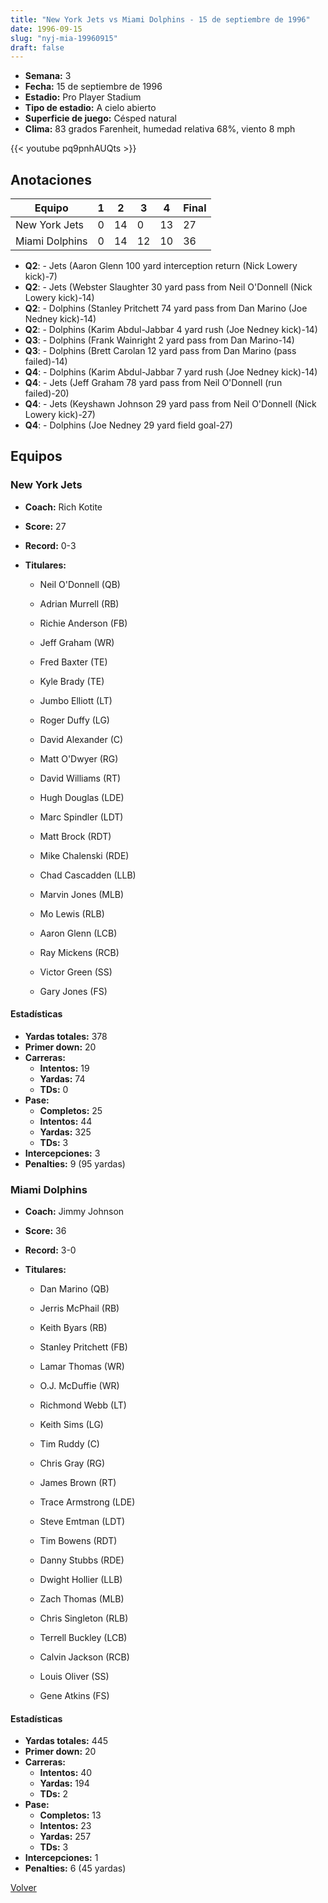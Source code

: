 ```yaml
---
title: "New York Jets vs Miami Dolphins - 15 de septiembre de 1996"
date: 1996-09-15
slug: "nyj-mia-19960915"
draft: false
---
```


- **Semana:** 3
- **Fecha:** 15 de septiembre de 1996
- **Estadio:** Pro Player Stadium
- **Tipo de estadio:** A cielo abierto
- **Superficie de juego:** Césped natural
- **Clima:** 83 grados Farenheit, humedad relativa 68%, viento 8 mph


{{< youtube pq9pnhAUQts >}}


## Anotaciones
| Equipo | 1 | 2 | 3 | 4 | Final |
|--------|---|---|---|---|-------|
| New York Jets  | 0 | 14 | 0 | 13  | 27 |
| Miami Dolphins  | 0 | 14 | 12 | 10  | 36 |
- **Q2**:  - Jets (Aaron Glenn 100 yard interception return (Nick Lowery kick)-7)
- **Q2**:  - Jets (Webster Slaughter 30 yard pass from Neil O'Donnell (Nick Lowery kick)-14)
- **Q2**:  - Dolphins (Stanley Pritchett 74 yard pass from Dan Marino (Joe Nedney kick)-14)
- **Q2**:  - Dolphins (Karim Abdul-Jabbar 4 yard rush (Joe Nedney kick)-14)
- **Q3**:  - Dolphins (Frank Wainright 2 yard pass from Dan Marino-14)
- **Q3**:  - Dolphins (Brett Carolan 12 yard pass from Dan Marino (pass failed)-14)
- **Q4**:  - Dolphins (Karim Abdul-Jabbar 7 yard rush (Joe Nedney kick)-14)
- **Q4**:  - Jets (Jeff Graham 78 yard pass from Neil O'Donnell (run failed)-20)
- **Q4**:  - Jets (Keyshawn Johnson 29 yard pass from Neil O'Donnell (Nick Lowery kick)-27)
- **Q4**:  - Dolphins (Joe Nedney 29 yard field goal-27)


## Equipos


### New York Jets
* **Coach:** Rich Kotite
* **Score:** 27
* **Record:** 0-3
* **Titulares:** 

  * Neil O'Donnell (QB) 

  * Adrian Murrell (RB) 

  * Richie Anderson (FB) 

  * Jeff Graham (WR) 

  * Fred Baxter (TE) 

  * Kyle Brady (TE) 

  * Jumbo Elliott (LT) 

  * Roger Duffy (LG) 

  * David Alexander (C) 

  * Matt O'Dwyer (RG) 

  * David Williams (RT) 

  * Hugh Douglas (LDE) 

  * Marc Spindler (LDT) 

  * Matt Brock (RDT) 

  * Mike Chalenski (RDE) 

  * Chad Cascadden (LLB) 

  * Marvin Jones (MLB) 

  * Mo Lewis (RLB) 

  * Aaron Glenn (LCB) 

  * Ray Mickens (RCB) 

  * Victor Green (SS) 

  * Gary Jones (FS) 

#### Estadísticas
* **Yardas totales:** 378
* **Primer down:** 20
* **Carreras:**
  * **Intentos:** 19
  * **Yardas:** 74
  * **TDs:** 0
* **Pase:**
  * **Completos:** 25
  * **Intentos:** 44
  * **Yardas:** 325
  * **TDs:** 3
* **Intercepciones:** 3
* **Penalties:** 9 (95 yardas)

### Miami Dolphins
* **Coach:** Jimmy Johnson
* **Score:** 36
* **Record:** 3-0
* **Titulares:** 

  * Dan Marino (QB) 

  * Jerris McPhail (RB) 

  * Keith Byars (RB) 

  * Stanley Pritchett (FB) 

  * Lamar Thomas (WR) 

  * O.J. McDuffie (WR) 

  * Richmond Webb (LT) 

  * Keith Sims (LG) 

  * Tim Ruddy (C) 

  * Chris Gray (RG) 

  * James Brown (RT) 

  * Trace Armstrong (LDE) 

  * Steve Emtman (LDT) 

  * Tim Bowens (RDT) 

  * Danny Stubbs (RDE) 

  * Dwight Hollier (LLB) 

  * Zach Thomas (MLB) 

  * Chris Singleton (RLB) 

  * Terrell Buckley (LCB) 

  * Calvin Jackson (RCB) 

  * Louis Oliver (SS) 

  * Gene Atkins (FS) 

#### Estadísticas
* **Yardas totales:** 445
* **Primer down:** 20
* **Carreras:**
  * **Intentos:** 40
  * **Yardas:** 194
  * **TDs:** 2
* **Pase:**
  * **Completos:** 13
  * **Intentos:** 23
  * **Yardas:** 257
  * **TDs:** 3
* **Intercepciones:** 1
* **Penalties:** 6 (45 yardas)


[Volver](/historia/1996)
